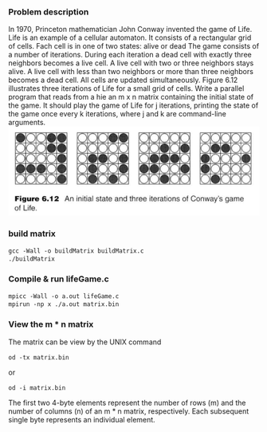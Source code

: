 ### Problem description
In 1970, Princeton mathematician John Conway invented the game of Life. Life is an example of a cellular automaton. It consists of a rectangular grid of cells. Fach cell is in one of two states: alive or dead The game consists of a number of iterations. During each iteration a dead cell with exactly three neighbors becomes a live cell. A live cell with two or three neighbors stays alive. A live cell with less than two neighbors or more than three neighbors becomes a dead cell. All cells are updated simultaneously. Figure 6.12 illustrates three iterations of Life for a small grid of cells. Write a parallel program that reads from a hie an m x n matrix containing the initial state of the game. It should play the game of Life for j iterations, printing the state of the game once every k iterations, where j and k are command-line arguments. 
![](./img/lifeGame.png)

### build matrix
```
gcc -Wall -o buildMatrix buildMatrix.c
./buildMatrix
```

### Compile & run lifeGame.c
```
mpicc -Wall -o a.out lifeGame.c
mpirun -np x ./a.out matrix.bin
```
### View the m * n matrix
The matrix can be view by the UNIX command
```
od -tx matrix.bin
```
or
```
od -i matrix.bin
```
The first two 4-byte elements represent the number of rows (m) and the number of columns (n) of an m * n matrix, respectively. Each subsequent single byte represents an individual element.
